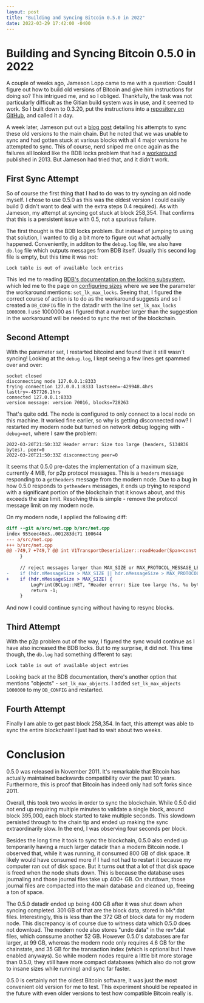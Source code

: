 ```yaml
---
layout: post
title: "Building and Syncing Bitcoin 0.5.0 in 2022"
date: 2022-03-29 17:42:00 -0400
---
```

# Building and Syncing Bitcoin 0.5.0 in 2022

A couple of weeks ago, Jameson Lopp came to me with a question: Could I figure out how to build old versions of Bitcoin and give him instructions for doing so?
This intrigued me, and so I obliged.
Thankfully, the task was not particularly difficult as the Gitian build system was in use, and it seemed to work.
So I built down to 0.3.20, put the instructions into a [repository on GitHub](https://github.com/achow101/build-old-bitcoin), and called it a day.

A week later, Jameson put out a [blog post](https://blog.lopp.net/running-bitcoin-core-v0-7-and-earlier/) detailing his attempts to sync these old versions to the main chain.
But he noted that we was unable to sync and had gotten stuck at various blocks with all 4 major versions he attempted to sync.
This of course, nerd sniped me once again as the failures all looked like the BDB locks problem that had a [workaround](https://bitcoin.org/en/alert/2013-03-15-upgrade-deadline) published in 2013.
But Jameson had tried that, and it didn't work.

## First Sync Attempt

So of course the first thing that I had to do was to try syncing an old node myself.
I chose to use 0.5.0 as this was the oldest version I could easily build (I didn't want to deal with the extra steps 0.4 required).
As with Jameson, my attempt at syncing got stuck at block 258,354.
That confirms that this is a persistent issue with 0.5, not a spurious failure.

The first thought is the BDB locks problem.
But instead of jumping to using that solution, I wanted to dig a bit more to figure out what actually happened.
Conveniently, in additon to the `debug.log` file, we also have `db.log` file which outputs messages from BDB itself.
Usually this second log file is empty, but this time it was not:

    Lock table is out of available lock entries

This led me to reading [BDB's documentation on the locking subsystem](https://docs.oracle.com/cd/E17275_01/html/programmer_reference/lock.html), which led me to the page on [configuring sizes](https://docs.oracle.com/cd/E17275_01/html/programmer_reference/lock_max.html) where we see the parameter the workaround mentions: `set_lk_max_locks`.
Seeing that, I figured the correct course of action is to do as the workaround suggests and so I created a `DB_CONFIG` file in the datadir with the line `set_lk_max_locks 1000000`.
I use 1000000 as I figured that a number larger than the suggestion in the workaround will be needed to sync the rest of the blockchain.

## Second Attempt

With the parameter set, I restarted bitcoind and found that it still wasn't syncing!
Looking at the `debug.log`, I kept seeing a few lines get spammed over and over:

    socket closed
    disconnecting node 127.0.0.1:8333
    trying connection 127.0.0.1:8333 lastseen=-429948.4hrs lasttry=-457726.1hrs
    connected 127.0.0.1:8333
    version message: version 70016, blocks=728263

That's quite odd.
The node is configured to only connect to a local node on this machine.
It worked fine earlier, so why is getting disconnected now?
I restarted my modern node but turned on network debug logging with `-debug=net`, where I saw the problem:

    2022-03-20T21:50:33Z Header error: Size too large (headers, 5134836 bytes), peer=0
    2022-03-20T21:50:33Z disconnecting peer=0

It seems that 0.5.0 pre-dates the implementation of a maximum size, currently 4 MiB, for p2p protocol messages.
This is a `headers` message responding to a `getheaders` message from the modern node.
Due to a bug in how 0.5.0 responds to `getheaders` messages, it ends up trying to respond with a significant portion of the blockchain that it knows about, and this exceeds the size limit.
Resolving this is simple - remove the protocol message limit on my modern node.

On my modern node, I applied the following diff:

```diff
diff --git a/src/net.cpp b/src/net.cpp
index 955eec46e3..001283dc71 100644
--- a/src/net.cpp
+++ b/src/net.cpp
@@ -749,7 +749,7 @@ int V1TransportDeserializer::readHeader(Span<const uint8_t> msg_bytes)
     }
 
     // reject messages larger than MAX_SIZE or MAX_PROTOCOL_MESSAGE_LENGTH
-    if (hdr.nMessageSize > MAX_SIZE || hdr.nMessageSize > MAX_PROTOCOL_MESSAGE_LENGTH) {
+    if (hdr.nMessageSize > MAX_SIZE) {
         LogPrint(BCLog::NET, "Header error: Size too large (%s, %u bytes), peer=%d\n", SanitizeString(hdr.GetCommand()), hdr.nMessageSize, m_node_id);
         return -1;
     }
```

And now I could continue syncing without having to resync blocks.

## Third Attempt

With the p2p problem out of the way, I figured the sync would continue as I have also increased the BDB locks.
But to my surprise, it did not.
This time though, the `db.log` had something different to say:

    Lock table is out of available object entries

Looking back at the BDB documentation, there's another option that mentions "objects" - `set_lk_max_objects`.
I added `set_lk_max_objects 1000000` to my `DB_CONFIG` and restarted.

## Fourth Attempt

Finally I am able to get past block 258,354.
In fact, this attempt was able to sync the entire blockchain!
I just had to wait about two weeks.

# Conclusion

0.5.0 was released in November 2011.
It's remarkable that Bitcoin has actually maintained backwards compatibility over the past 10 years.
Furthermore, this is proof that Bitcoin has indeed only had soft forks since 2011.

Overall, this took two weeks in order to sync the blockchain.
While 0.5.0 did not end up requiring multiple minutes to validate a single block, around block 395,000, each block started to take multiple seconds.
This slowdown persisted through to the chain tip and ended up making the sync extraordinarily slow.
In the end, I was observing four seconds per block.

Besides the long time it took to sync the blockchain, 0.5.0 also ended up temporarily having a much larger datadir than a modern Bitcoin node.
I observed that, while it was running, it consumed 800 GB of disk space.
It likely would have consumed more if I had not had to restart it because my computer ran out of disk space.
But it turns out that a lot of that disk space is freed when the node shuts down.
This is because the database uses journaling and those journal files take up 400+ GB.
On shutdown, those journal files are compacted into the main database and cleaned up, freeing a ton of space.

The 0.5.0 datadir ended up being 400 GB after it was shut down when syncing completed.
301 GB of that are the block data, stored in blk\*.dat files.
Interestingly, this is less than the 372 GB of block data for my modern node.
This discrepancy is of course due to witness data which 0.5.0 does not download.
The modern node also stores "undo data" in the rev\*.dat files, which conssume another 52 GB.
However 0.5.0's databases are far larger, at 99 GB, whereas the modern node only requires 4.6 GB for the chainstate, and 35 GB for the transaction index (which is optional but I have enabled anyways).
So while modern nodes require a little bit more storage than 0.5.0, they still have more compact databases (which also do not grow to insane sizes while running) and sync far faster.

0.5.0 is certainly not the oldest Bitcoin software, it was just the most convenient old version for me to test.
This experiment should be repeated in the future with even older versions to test how compatible Bitcoin really is.
